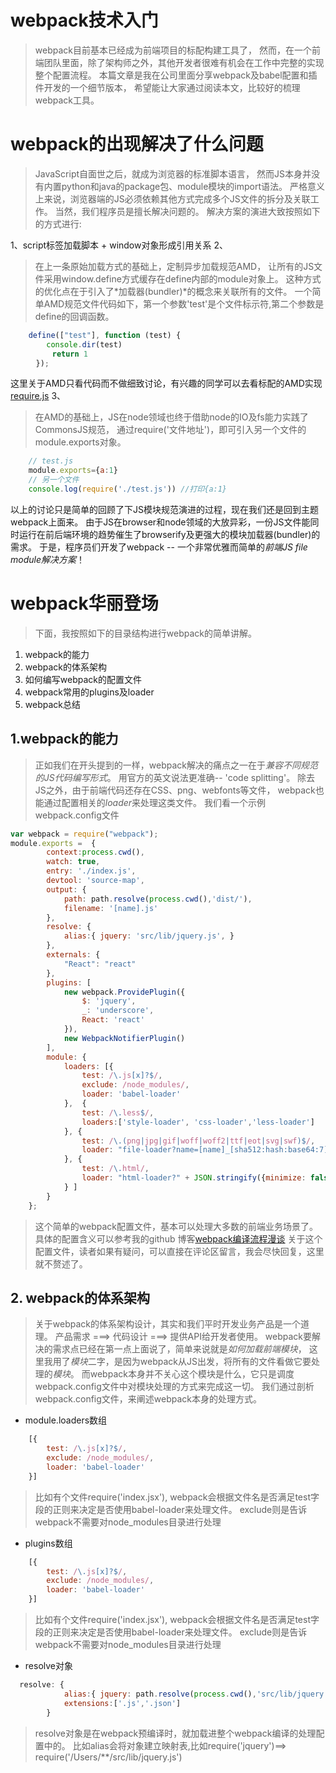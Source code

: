 # webpack技术入门

> webpack目前基本已经成为前端项目的标配构建工具了，
> 然而，在一个前端团队里面，除了架构师之外，其他开发者很难有机会在工作中完整的实现整个配置流程。
> 本篇文章是我在公司里面分享webpack及babel配置和插件开发的一个细节版本，
> 希望能让大家通过阅读本文，比较好的梳理webpack工具。

# webpack的出现解决了什么问题

> JavaScript自面世之后，就成为浏览器的标准脚本语言，
> 然而JS本身并没有内置python和java的package包、module模块的import语法。
> 严格意义上来说，浏览器端的JS必须依赖其他方式完成多个JS文件的拆分及关联工作。
> 当然，我们程序员是擅长解决问题的。
> 解决方案的演进大致按照如下的方式进行:

1、script标签加载脚本 + window对象形成引用关系
2、
> 在上一条原始加载方式的基础上，定制异步加载规范AMD，
> 让所有的JS文件采用window.define方式缓存在define内部的module对象上。
> 这种方式的优化点在于引入了*加载器(bundler)*的概念来关联所有的文件。
> 一个简单AMD规范文件代码如下，第一个参数'test'是个文件标示符,第二个参数是define的回调函数。
```javascript
	define(["test"], function (test) {
		console.dir(test)
	　　	return 1
	　});
```
这里关于AMD只看代码而不做细致讨论，有兴趣的同学可以去看标配的AMD实现[require.js](http://www.requirejs.cn/)
3、
> 在AMD的基础上，JS在node领域也终于借助node的IO及fs能力实践了CommonsJS规范，
> 通过require('文件地址')，即可引入另一个文件的module.exports对象。
```javascript
	// test.js
	module.exports={a:1}
	// 另一个文件
	console.log(require('./test.js')) //打印{a:1}
```
以上的讨论只是简单的回顾了下JS模块规范演进的过程，现在我们还是回到主题webpack上面来。
由于JS在browser和node领域的大放异彩，一份JS文件能同时运行在前后端环境的趋势催生了browserify及更强大的模块加载器(bundler)的需求。
于是，程序员们开发了webpack -- 一个非常优雅而简单的*前端JS file module解决方案*！

# webpack华丽登场
> 下面，我按照如下的目录结构进行webpack的简单讲解。
1. webpack的能力
2. webpack的体系架构
3. 如何编写webpack的配置文件
4. webpack常用的plugins及loader
5. webpack总结

## 1.webpack的能力
> 正如我们在开头提到的一样，webpack解决的痛点之一在于*兼容不同规范的JS代码编写形式*。
> 用官方的英文说法更准确-- 'code splitting'。
> 除去JS之外，由于前端代码还存在CSS、png、webfonts等文件，
> webpack也能通过配置相关的*loader*来处理这类文件。
> 我们看一个示例 webpack.config文件
```javascript
var webpack = require("webpack");
module.exports =  {	
		context:process.cwd(),
        watch: true,
        entry: './index.js',
        devtool: 'source-map',
        output: {
            path: path.resolve(process.cwd(),'dist/'),
            filename: '[name].js'
        },
        resolve: {
            alias:{ jquery: 'src/lib/jquery.js', }
        },
        externals: {
        	"React": "react"
    	},
        plugins: [
            new webpack.ProvidePlugin({
                $: 'jquery',
                _: 'underscore',
                React: 'react'
            }),
            new WebpackNotifierPlugin()
        ],
        module: {
            loaders: [{
                test: /\.js[x]?$/,
                exclude: /node_modules/,
                loader: 'babel-loader'
            },  {
                test: /\.less$/,
                loaders:['style-loader', 'css-loader','less-loader']
            }, {
                test: /\.(png|jpg|gif|woff|woff2|ttf|eot|svg|swf)$/,
                loader: "file-loader?name=[name]_[sha512:hash:base64:7].[ext]"
            }, {
                test: /\.html/,
                loader: "html-loader?" + JSON.stringify({minimize: false })
            } ]
        }
    };
```
> 这个简单的webpack配置文件，基本可以处理大多数的前端业务场景了。
> 具体的配置含义可以参考我的github 博客[webpack编译流程漫谈](https://github.com/slashhuang/blog/issues/1)
> 关于这个配置文件，读者如果有疑问，可以直接在评论区留言，我会尽快回复，这里就不赘述了。

## 2. webpack的体系架构

> 关于webpack的体系架构设计，其实和我们平时开发业务产品是一个道理。
> 产品需求 ===> 代码设计 ===> 提供API给开发者使用。
> webpack要解决的需求点已经在第一点上面说了，简单来说就是*如何加载前端模块*，
> 这里我用了*模块*二字，是因为webpack从JS出发，将所有的文件看做它要处理的*模块*。
> 而webpack本身并不关心这个模块是什么，它只是调度webpack.config文件中对模块处理的方式来完成这一切。
> 我们通过剖析webpack.config文件，来阐述webpack本身的处理方式。

- module.loaders数组
```javascript
	[{
        test: /\.js[x]?$/,
        exclude: /node_modules/,
        loader: 'babel-loader'
    }]
```
> 比如有个文件require('index.jsx'),
> webpack会根据文件名是否满足test字段的正则来决定是否使用babel-loader来处理文件。
> exclude则是告诉webpack不需要对node_modules目录进行处理

- plugins数组
```javascript
	[{
        test: /\.js[x]?$/,
        exclude: /node_modules/,
        loader: 'babel-loader'
    }]
```
> 比如有个文件require('index.jsx'),
> webpack会根据文件名是否满足test字段的正则来决定是否使用babel-loader来处理文件。
> exclude则是告诉webpack不需要对node_modules目录进行处理

- resolve对象
```javascript
  resolve: {
            alias:{ jquery: path.resolve(process.cwd(),'src/lib/jquery.js')},
            extensions:['.js','.json']
        }
```   
> resolve对象是在webpack预编译时，就加载进整个webpack编译的处理配置中的。
> 比如alias会将对象建立映射表,比如require('jquery')==> require('/Users/**/src/lib/jquery.js')























